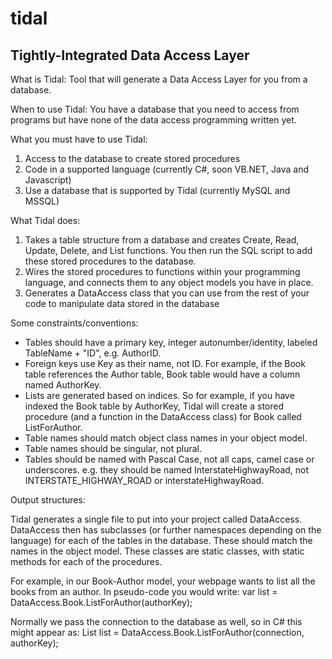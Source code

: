 # tidal
Tightly-Integrated Data Access Layer
------------------------------------
What is Tidal:
Tool that will generate a Data Access Layer for you from a database.

When to use Tidal:
You have a database that you need to access from programs but have none of the data access programming written yet.

What you must have to use Tidal:
1) Access to the database to create stored procedures
2) Code in a supported language (currently C#, soon VB.NET, Java and Javascript)
3) Use a database that is supported by Tidal (currently MySQL and MSSQL)

What Tidal does:
1) Takes a table structure from a database and creates Create, Read, Update, Delete, and List functions.  You then run the SQL script to add these stored procedures to the database.
2) Wires the stored procedures to functions within your programming language, and connects them to any object models you have in place.
3) Generates a DataAccess class that you can use from the rest of your code to manipulate data stored in the database

Some constraints/conventions:
- Tables should have a primary key, integer autonumber/identity, labeled TableName + "ID", e.g. AuthorID.
- Foreign keys use Key as their name, not ID.  For example, if the Book table references the Author table, Book table would have a column named AuthorKey.  
- Lists are generated based on indices.  So for example, if you have indexed the Book table by AuthorKey, Tidal will create a stored procedure (and a function in the DataAccess class) for Book called ListForAuthor.
- Table names should match object class names in your object model.
- Table names should be singular, not plural.
- Tables should be named with Pascal Case, not all caps, camel case or underscores.  e.g. they should be named InterstateHighwayRoad, not INTERSTATE_HIGHWAY_ROAD or interstateHighwayRoad.


Output structures:

Tidal generates a single file to put into your project called DataAccess.  DataAccess then has subclasses (or further namespaces depending on the language) for each of the tables in the database.  These should match the names in the object model.  These classes are static classes, with static methods for each of the procedures.

For example, in our Book-Author model, your webpage wants to list all the books from an author.  In pseudo-code you would write: 
  var list = DataAccess.Book.ListForAuthor(authorKey);

Normally we pass the connection to the database as well, so in C# this might appear as:
  List<Book> list = DataAccess.Book.ListForAuthor(connection, authorKey);


